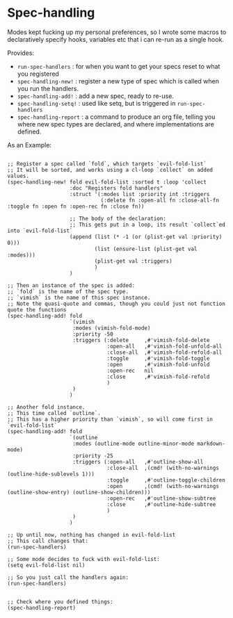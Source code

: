 # Spec-handling

Modes kept fucking up my personal preferences, so I wrote some macros to declaratively 
specify hooks, variables etc that i can re-run as a single hook.

Provides:
- `run-spec-handlers` : for when you want to get your specs reset to what you registered
- `spec-handling-new!` : register a new type of spec which is called when you run the handlers.
- `spec-handling-add!` : add a new spec, ready to re-use.
- `spec-handling-setq!` : used like setq, but is triggered in `run-spec-handlers`
- `spec-handling-report` : a command to produce an org file, telling you where new spec types are declared, and where implementations are defined.


As an Example:

``` emacs-lisp

;; Register a spec called `fold`, which targets `evil-fold-list`
;; It will be sorted, and works using a cl-loop `collect` on added values.
(spec-handling-new! fold evil-fold-list :sorted t :loop 'collect
                    :doc "Registers fold handlers"
                    :struct '(:modes list :priority int :triggers
                              (:delete fn :open-all fn :close-all-fn :toggle fn :open fn :open-rec fn :close fn))

                    ;; The body of the declaration:
                    ;; This gets put in a loop, its result `collect`ed into `evil-fold-list`
                    (append (list (* -1 (or (plist-get val :priority) 0)))
                            (list (ensure-list (plist-get val :modes)))
                            (plist-get val :triggers)
                            )
                    )

;; Then an instance of the spec is added:
;; `fold` is the name of the spec type.
;; `vimish` is the name of this spec instance.
;; Note the quasi-quote and commas, though you could just not function quote the functions
(spec-handling-add! fold
                    `(vimish
                     :modes (vimish-fold-mode)
                     :priority -50
                     :triggers (:delete     ,#'vimish-fold-delete
                                :open-all   ,#'vimish-fold-unfold-all
                                :close-all  ,#'vimish-fold-refold-all
                                :toggle     ,#'vimish-fold-toggle
                                :open       ,#'vimish-fold-unfold
                                :open-rec   nil
                                :close      ,#'vimish-fold-refold
                                )
                     )
                    )

;; Another fold instance.
;; This time called `outline`.
;; This has a higher priority than `vimish`, so will come first in `evil-fold-list`
(spec-handling-add! fold
                    `(outline
                     :modes (outline-mode outline-minor-mode markdown-mode)
                     :priority -25
                     :triggers (:open-all   ,#'outline-show-all
                                :close-all  ,(cmd! (with-no-warnings (outline-hide-sublevels 1)))
                                :toggle     ,#'outline-toggle-children
                                :open       ,(cmd! (with-no-warnings (outline-show-entry) (outline-show-children)))
                                :open-rec   ,#'outline-show-subtree
                                :close      ,#'outline-hide-subtree
                                )
                     )
                    )
                    
;; Up until now, nothing has changed in evil-fold-list
;; This call changes that:
(run-spec-handlers)

;; Some mode decides to fuck with evil-fold-list:
(setq evil-fold-list nil)

;; So you just call the handlers again:
(run-spec-handlers)


;; Check where you defined things:
(spec-handling-report)

```

